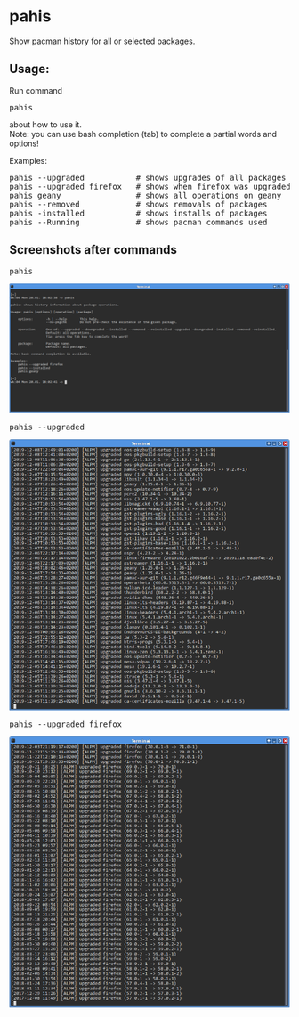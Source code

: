# pahis
Show pacman history for all or selected packages.

## Usage:
Run command
<pre>
pahis
</pre>
about how to use it.<br>
Note: you can use bash completion (tab) to complete a partial words and options!

Examples:
<pre>
pahis --upgraded           # shows upgrades of all packages
pahis --upgraded firefox   # shows when firefox was upgraded
pahis geany                # shows all operations on geany
pahis --removed            # shows removals of packages
pahis -installed           # shows installs of packages
pahis --Running            # shows pacman commands used
</pre>

## Screenshots after commands
<pre>
pahis
</pre>
![pahis](pahis1.png)
<pre>
pahis --upgraded
</pre>
![](pahis2.png)
<pre>
pahis --upgraded firefox
</pre>
![](pahis3.png)
